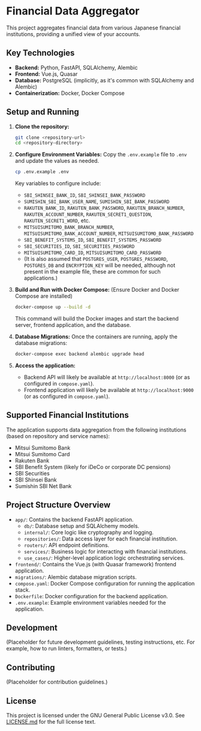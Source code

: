 # Financial Data Aggregator

This project aggregates financial data from various Japanese financial institutions, providing a unified view of your accounts.

## Key Technologies

*   **Backend:** Python, FastAPI, SQLAlchemy, Alembic
*   **Frontend:** Vue.js, Quasar
*   **Database:** PostgreSQL (implicitly, as it's common with SQLAlchemy and Alembic)
*   **Containerization:** Docker, Docker Compose

## Setup and Running

1.  **Clone the repository:**
    ```bash
    git clone <repository-url>
    cd <repository-directory>
    ```

2.  **Configure Environment Variables:**
    Copy the `.env.example` file to `.env` and update the values as needed.
    ```bash
    cp .env.example .env
    ```
    Key variables to configure include:
    *   `SBI_SHINSEI_BANK_ID`, `SBI_SHINSEI_BANK_PASSWORD`
    *   `SUMISHIN_SBI_BANK_USER_NAME`, `SUMISHIN_SBI_BANK_PASSWORD`
    *   `RAKUTEN_BANK_ID`, `RAKUTEN_BANK_PASSWORD`, `RAKUTEN_BRANCH_NUMBER`, `RAKUTEN_ACCOUNT_NUMBER`, `RAKUTEN_SECRET1_QUESTION`, `RAKUTEN_SECRET1_WORD`, etc.
    *   `MITSUISUMITOMO_BANK_BRANCH_NUMBER`, `MITSUISUMITOMO_BANK_ACCOUNT_NUMBER`, `MITSUISUMITOMO_BANK_PASSWORD`
    *   `SBI_BENEFIT_SYSTEMS_ID`, `SBI_BENEFIT_SYSTEMS_PASSWORD`
    *   `SBI_SECURITIES_ID`, `SBI_SECURITIES_PASSWORD`
    *   `MITSUISUMITOMO_CARD_ID`, `MITSUISUMITOMO_CARD_PASSWORD`
    *   (It is also assumed that `POSTGRES_USER`, `POSTGRES_PASSWORD`, `POSTGRES_DB` and `ENCRYPTION_KEY` will be needed, although not present in the example file, these are common for such applications.)


3.  **Build and Run with Docker Compose:**
    (Ensure Docker and Docker Compose are installed)
    ```bash
    docker-compose up --build -d
    ```
    This command will build the Docker images and start the backend server, frontend application, and the database.

4.  **Database Migrations:**
    Once the containers are running, apply the database migrations:
    ```bash
    docker-compose exec backend alembic upgrade head
    ```

5.  **Access the application:**
    *   Backend API will likely be available at `http://localhost:8000` (or as configured in `compose.yaml`).
    *   Frontend application will likely be available at `http://localhost:9000` (or as configured in `compose.yaml`).

## Supported Financial Institutions

The application supports data aggregation from the following institutions (based on repository and service names):

*   Mitsui Sumitomo Bank
*   Mitsui Sumitomo Card
*   Rakuten Bank
*   SBI Benefit System (likely for iDeCo or corporate DC pensions)
*   SBI Securities
*   SBI Shinsei Bank
*   Sumishin SBI Net Bank

## Project Structure Overview

*   `app/`: Contains the backend FastAPI application.
    *   `db/`: Database setup and SQLAlchemy models.
    *   `internal/`: Core logic like cryptography and logging.
    *   `repositories/`: Data access layer for each financial institution.
    *   `routers/`: API endpoint definitions.
    *   `services/`: Business logic for interacting with financial institutions.
    *   `use_cases/`: Higher-level application logic orchestrating services.
*   `frontend/`: Contains the Vue.js (with Quasar framework) frontend application.
*   `migrations/`: Alembic database migration scripts.
*   `compose.yaml`: Docker Compose configuration for running the application stack.
*   `Dockerfile`: Docker configuration for the backend application.
*   `.env.example`: Example environment variables needed for the application.

## Development

(Placeholder for future development guidelines, testing instructions, etc. For example, how to run linters, formatters, or tests.)

## Contributing

(Placeholder for contribution guidelines.)

## License

This project is licensed under the GNU General Public License v3.0.
See [LICENSE.md](LICENSE.md) for the full license text.

